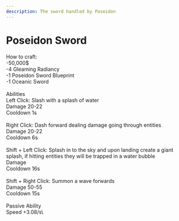 ```yaml
---
description: The sword handled by Poseidon
---
```


# Poseidon Sword

How to craft:\
\-50,000$\
\-4 Gleaming Radiancy\
\-1 Poseidon Sword Blueprint\
\-1 Oceanic Sword\
\
Abilities\
Left Click: Slash with a splash of water\
Damage 20-22\
Cooldown 1s\
\
Right Click: Dash forward dealing damage going through entities\
Damage 20-22\
Cooldown 6s\
\
Shift + Left Click: Splash in to the sky and upon landing create a giant splash, if hitting entities they will  be trapped in a water bubble\
Damage\
Cooldown 16s\
\
Shift + Right Click: Summon a wave forwards\
Damage 50-55\
Cooldown 15s\
\
Passive Ability\
Speed +3.08/s\
